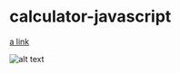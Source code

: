 # calculator-javascript

[a link](https://calculator-javascript-2021.netlify.app/)

![alt text](https://i.ibb.co/SNPjkdP/screencapture-127-0-0-1-5500-calculator-javascript-index-html-2021-02-22-08-19-22.png)
